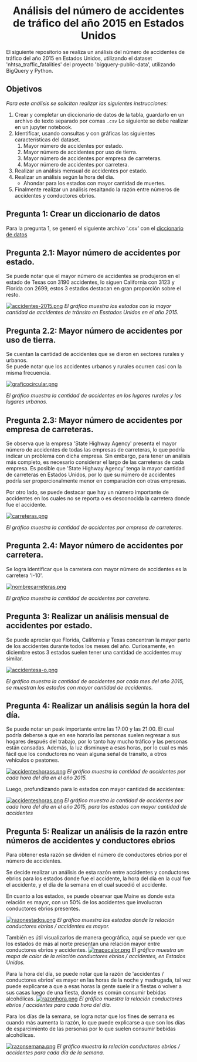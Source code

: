 <h1 align="center"> Análisis del número de accidentes de tráfico del año 2015 en Estados Unidos</h1>

El siguiente repositorio se realiza un análisis del número de accidentes de tráfico del año 2015 en Estados Unidos, utilizando el dataset 'nhtsa_traffic_fatalities' del proyecto 'bigquery-public-data', utilizando BigQuery y Python.


## Objetivos
_Para este análisis se solicitan realizar las siguientes instrucciones:_
1. Crear y completar un diccionario de datos de la tabla, guardarlo en un archivo de texto separado por comas `.csv`
Lo siguiente se debe realizar en un jupyter notebook.
2. Identificar, usando consultas y con gráficas las siguientes características del dataset.
   1. Mayor número de accidentes por estado.
   2. Mayor número de accidentes por uso de tierra.
   3. Mayor número de accidentes por empresa de carreteras.
   4. Mayor número de accidentes por carretera.
3. Realizar un análisis mensual de accidentes por estado.
4. Realizar un análisis según la hora del dia.
   - Ahondar para los estados con mayor cantidad de muertes.
5. Finalmente realizar un análisis resaltando la razón entre números de accidentes y conductores ebrios.

## Pregunta 1: Crear un diccionario de datos
Para la pregunta 1, se generó el siguiente archivo '.csv' con el [diccionario de datos](diccionario_de_datos.csv)

## Pregunta 2.1: Mayor número de accidentes por estado.

Se puede notar que el mayor número de accidentes se produjeron en el estado de Texas con 3190 accidentes, lo siguen California con 3123 y Florida con 2699, estos 3 estados destacan en gran proporción sobre el resto.

[![accidentes-2015.png](https://i.postimg.cc/C1Bqk1YY/accidentes-2015.png)](https://postimg.cc/9R20jcrN)
_El gráfico muestra los estados con la mayor cantidad de accidentes de tránsito en Esstados Unidos en el año 2015._

## Pregunta 2.2: Mayor número de accidentes por uso de tierra.

Se cuentan la cantidad de accidentes que se dieron en sectores rurales y urbanos.  
Se puede notar que los accidentes urbanos y rurales ocurren casi con la misma frecuencia.

[![graficocircular.png](https://i.postimg.cc/VLM48FnC/graficocircular.png)](https://postimg.cc/9rmyPZxm)

_El gráfico muestra la cantidad de accidentes en los lugares rurales y los lugares urbanos._

## Pregunta 2.3: Mayor número de accidentes por empresa de carreteras.

Se observa que la empresa 'State Highway Agency' presenta el mayor número de accidentes de todas las empresas de carreteras, lo que podría indicar un problema con dicha empresa. Sin embargo, para tener un análisis más completo, es necesario considerar el largo de las carreteras de cada empresa. Es posible que 'State Highway Agency' tenga la mayor cantidad de carreteras en Estados Unidos, por lo que su número de accidentes podría ser proporcionalmente menor en comparación con otras empresas.  

Por otro lado, se puede destacar que hay un número importante de accidentes en los cuales no se reporta o es desconocida la carretera donde fue el accidente.

[![carreteras.png](https://i.postimg.cc/7ZYxGWMn/carreteras.png)](https://postimg.cc/LnwdGvWJ)

_El gráfico muestra la cantidad de accidentes por empresa de carreteras._  

## Pregunta 2.4: Mayor número de accidentes por carretera.

Se logra identificar que la carretera con mayor número de accidentes es la carretera 'I-10'.

[![nombrecarreteras.png](https://i.postimg.cc/qMrB0RNY/nombrecarreteras.png)](https://postimg.cc/23HN7CFF)

_El gráfico muestra la cantidad de accidentes por carretera._


## Pregunta 3: Realizar un análisis mensual de accidentes por estado.

Se puede apreciar que Florida, California y Texas concentran la mayor parte de los accidentes durante todos los meses del año. Curiosamente, en diciembre estos 3 estados suelen tener una cantidad de accidentes muy similar.

[![accidentesa-o.png](https://i.postimg.cc/kg17xvT3/accidentesa-o.png)](https://postimg.cc/4YcCGVCB)

_El gráfico muestra la cantidad de accidentes por cada mes del año 2015, se muestran los estados con mayor cantidad de accidentes._

## Pregunta 4: Realizar un análisis según la hora del día.

Se puede notar un peak importante entre las 17:00 y las 21:00. El cual podría deberse a que en ese horario las personas suelen regresar a sus hogares después del trabajo, por lo tanto hay mucho tráfico y las personas están cansadas. Además, la luz disminuye a esas horas, por lo cual es más fácil que los conductores no vean alguna señal de tránsito, a otros vehículos o peatones.


[![accidenteshorass.png](https://i.postimg.cc/Fstb42Xz/accidenteshorass.png)](https://postimg.cc/hhrQ8ZjR)
_El gráfico muestra la cantidad de accidentes por cada hora del día en el año 2015._

Luego, profundizando para lo estados con mayor cantidad de accidentes:  

[![accidenteshoras.png](https://i.postimg.cc/X7gjvbFv/accidenteshoras.png)](https://postimg.cc/jLL08BMV)
_El gráfico muestra la cantidad de accidentes por cada hora del día en el año 2015, para los estados con mayor cantidad de accidentes_


## Pregunta 5: Realizar un análisis de la razón entre números de accidentes y conductores ebrios
Para obtener esta razón se dividen el número de conductores ebrios por el número de accidentes.

Se decide realizar un análisis de esta razón entre accidentes y conductores ebrios para los estados donde fue el accidente, la hora del día en la cual fue el accidente, y el día de la semana en el cual sucedió el accidente.

En cuanto a los estados, se puede observar que Maine es donde esta relación es mayor, con un 50% de los accidentes que involucran conductores ebrios presentes.

[![razonestados.png](https://i.postimg.cc/T2g2Zm3g/razonestados.png)](https://postimg.cc/5j9MzXv2)
_El gráfico muestra los estados donde la relación conductores ebrios / accidentes es mayor._  

También es útil visualizarlos de manera geográfica, aquí se puede ver que los estados de más al norte presentan una relación mayor entre conductores ebrios y accidentes.
[![mapacalor.png](https://i.postimg.cc/prpch5Sw/mapacalor.png)](https://postimg.cc/tnGN8Jpk)
_El gráfico muestra un mapa de calor de la relación conductores ebrios / accidentes, en Estados Unidos._

Para la hora del día, se puede notar que la razón de 'accidentes / conductores ebrios' es mayor en las horas de la noche y madrugada, tal vez puede explicarse a que a esas horas la gente suele ir a fiestas o volver a sus casas luego de una fiesta, donde es común consumir bebidas alcohólicas.
[![razonhora.png](https://i.postimg.cc/rs18x6PQ/razonhora.png)](https://postimg.cc/0KNR14xw)
_El gráfico muestra la relación conductores ebrios / accidentes para cada hora del día._

Para los días de la semana, se logra notar que los fines de semana es cuando más aumenta la razón, lo que puede explicarse a que son los días de esparcimiento de las personas por lo que suelen consumir bebidas alcohólicas.

[![razonsemana.png](https://i.postimg.cc/SRFSnQDn/razonsemana.png)](https://postimg.cc/Q9mGPDLD)
_El gráfico muestra la relación conductores ebrios / accidentes para cada día de la semana._
